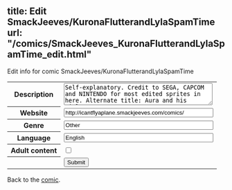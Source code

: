 title: Edit SmackJeeves/KuronaFlutterandLylaSpamTime
url: "/comics/SmackJeeves_KuronaFlutterandLylaSpamTime_edit.html"
---
Edit info for comic SmackJeeves/KuronaFlutterandLylaSpamTime

<form name="comic" action="http://gaepostmail.appspot.com/comic/" method="post">
<table class="comicinfo">
<tr>
<th>Description</th><td><textarea name="description" cols="40" rows="3">Self-explanatory. Credit to SEGA, CAPCOM and NINTENDO for most edited sprites in here. Alternate title: Aura and his girls~</textarea></td>
</tr>
<tr>
<th>Website</th><td><input type="text" name="url" value="http://icantflyaplane.smackjeeves.com/comics/" size="40"/></td>
</tr>
<tr>
<th>Genre</th><td><input type="text" name="genre" value="Other" size="40"/></td>
</tr>
<tr>
<th>Language</th><td><input type="text" name="language" value="English" size="40"/></td>
</tr>
<tr>
<th>Adult content</th><td><input type="checkbox" name="adult" value="adult" /></td>
</tr>
<tr>
<th></th><td>
<input type="hidden" name="comic" value="SmackJeeves_KuronaFlutterandLylaSpamTime" />
<input type="submit" name="submit" value="Submit" />
</td>
</tr>
</table>
</form>

Back to the [comic](SmackJeeves_KuronaFlutterandLylaSpamTime.html).
